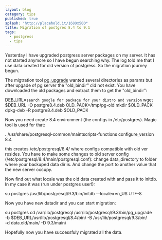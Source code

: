 ```yaml
---
layout: blog
category: tips
published: true
splash: "http://placehold.it/1600x500"
title: Migration of postgres 8.4 to 9.1
tags:
  - postgress
  - tips
---
```


Yesterday I have upgraded postgress server packages on my server.
It has not started anymore so I have begun searching why.
The log told me that I use data created for old version of postgress.
So the migration journey begun.

The migtration tool [pg_upgrade](http://www.postgresql.org/docs/9.2/static/pgupgrade.html)
wanted several directories as params but after upgade of pg server the "old_bindir" did not exist.
You have downloaded the old packages and extract them to get the "old_bindir":

  DEB_URL=`search google for package for your distro and version`
  wget $DEB_URL -O postgre8.4.deb
  OLD_PACK=/tmp/pg-old
  mkdir $OLD_PACK
  dpkg-deb -R postgre8.4.deb $OLD_PACK

Now you need create 8.4 environment (the configs in /etc/postgres).
Magic tool is used for that:

  . /usr/share/postgresql-common/maintscripts-functions
  configure_version 8.4

this creates /etc/postgresql/8.4/ where configs compatible with old ver resides.
You have to make some changes to old server config (/etc/postgresql/8.4/main/postgresql.conf):
change data_directory to folder where your backuped data dir is.
And change the port to another value that the new server occupy.

Now find out what locale was the old data created with and pass it to initdb.
In my case it was (run under postgres user!):

su postgres
/usr/lib/postgresql/9.3/bin/initdb --locale=en_US.UTF-8

Now you have new datadir and you can start migration:

  su postgres
  cd /var/lib/postgresql
  /usr/lib/postgresql/9.3/bin/pg_upgrade \
    -b $DEB_URL/usr/lib/postgresql/8.4/bin/ -B /usr/lib/postgresql/9.3/bin/ \
    -d data.old/main/ -D 9.3/main/

Hopefully now you have successfuly migrated all the data.
